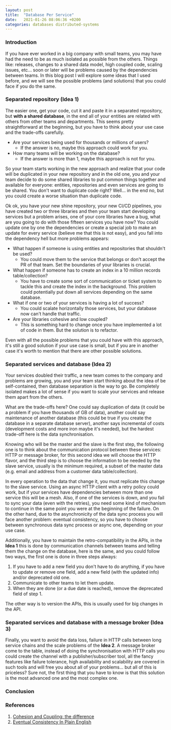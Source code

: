 ```yaml
---
layout: post
title:  "Database Per Service"
date:   2021-01-26 08:06:36 +0200
categories: databases distributed-systems
---
```

### Introduction

If you have ever worked in a big company with small teams, you may have had the need to be as much isolated as possible 
from the others. Things like: releases, changes to a shared data model, high coupled code, scaling issues, etc... 
soon or later will be problems caused by the dependencies between teams. In this blog post I will explore some ideas that 
I used before, and we will see the possible problems (and solutions) that you could face if you do the same.

### Separated repository (Idea 1)

The easier one, get your code, cut it and paste it in a separated repository, but **with a shared database**, in the end all of your 
entities are related with others from other teams and departments. This seems pretty straightforward at the beginning, 
but you have to think about your use case and the trade-offs carefully.

* Are your services being used for thousands or millions of users? 
  * If the answer is no, maybe this approach could work for you.
* How many teams will be working on the database? 
  * If the answer is more than 1, maybe this approach is not for you.

So your team starts working in the new approach and realize that your code will be duplicated in your new repository and 
in the old one, you and your team decide to do some shared libraries to put common things together 
and available for everyone: entities, repositories and even services are going to be shared. You don't want to 
duplicate code right? Well... in the end no, but you could create a worse situation than duplicate code.

Ok ok, you have your new shine repository, your new CI/CD pipelines, you have created two or three libraries and 
then your team start developing services but a problem arises, one of your core libraries have a bug, what are you going to 
do with those fifteen services you have now? You could update one by one the dependencies or create a special job 
to make an update for every service (believe me that this is not easy), and you fall into the dependency hell but more problems appears:

* What happen if someone is using entities and repositories that shouldn't be used? 
  * You could move them to the service that belongs or don't accept the PR of that team. Set the boundaries of your libraries 
  is crucial.
* What happen if someone has to create an index in a 10 million records table/collection?
  * You have to create some sort of communication or ticket system to tackle this and create the index in the background. This 
  problem could potentially put down all services depending on the same database.
* What if one or two of your services is having a lot of success?
  * You could scalate horizontally those services, but your database now can't handle that traffic.
* Are your libraries cohesive and low coupled? 
  * This is something hard to change once you have implemented a lot of code in them. But the solution is to refactor.

Even with all the possible problems that you could have with this approach, it's still a good solution if your use case is 
small, but if you are in another case it's worth to mention that there are other possible solutions.

### Separated services and database (Idea 2)

Your services doubled their traffic, a new team comes to the company and problems are growing, you and your team start thinking 
about the idea of be self-contained, then database separation is the way to go. Be completely isolated makes a lot of sense 
if you want to scale your services and release them apart from the others. 

What are the trade-offs here? One could say duplication of data (it could be a problem if you have thousands of GB of data), 
another could say maintenance of another database (this could be true if you create the database in a separate database server), 
another says incremental of costs (development costs and more iron maybe it's needed), but the hardest trade-off here is the data synchronisation.

Knowing who will be the master and the slave is the first step, the following one is to think about the communication protocol 
between these services: HTTP or message broker, for this second idea we will choose the HTTP flavor, and the third step is to 
choose the information to be needed by the slave service, usually is the minimum required, a subset of the master data (e.g. 
email and address from a customer data table/collection).

In every operation to the data that change it, you must replicate this change to the slave service. Using an async HTTP client with a 
retry policy could work, but if your services have dependencies between more than one service this will be a mesh. Also, 
if one of the services is down, and you fail to sync your data (even with the retries), you need some kind of mechanism to 
continue in the same point you were at the beginning of the failure. On the other hand, due to the asynchronicity of the 
data sync process you will face another problem: eventual consistency, so you have to choose between synchronous 
data sync process or async one, depending on your use case.

Additionally, you have to maintain the retro-compatibility in the APIs, in the **Idea 1** this is done by communication 
channels between teams and telling them the change on the database, here is the same, and you could follow two ways, the first 
one is done in three steps always:

1. If you have to add a new field you don't have to do anything, if you have to update or remove one field, add a new field (with the updated info) and/or deprecated old one.
2. Communicate to other teams to let them update.
3. When they are done (or a due date is reached), remove the deprecated field of step 1.

The other way is to version the APIs, this is usually used for big changes in the API.

### Separated services and database with a message broker (Idea 3)

Finally, you want to avoid the data loss, failure in HTTP calls between long service chains and the scale problems of the 
**Idea 2**. A message broker come to the table, instead of doing the synchronisation with HTTP calls you could create the 
channel with a publisher/subscriber tool, all the fancy features like failure tolerance, high availability and scalability 
are covered in such tools and will free you about all of your problems... but all of this is priceless? Sure not, the first 
thing that you have to know is that this solution is the most advanced one and the most complex one.

### Conclusion

### References

1. [Cohesion and Coupling: the difference](https://enterprisecraftsmanship.com/posts/cohesion-coupling-difference)
2. [Eventual Consistency In Plain English](https://stackoverflow.com/questions/10078540/eventual-consistency-in-plain-english)
